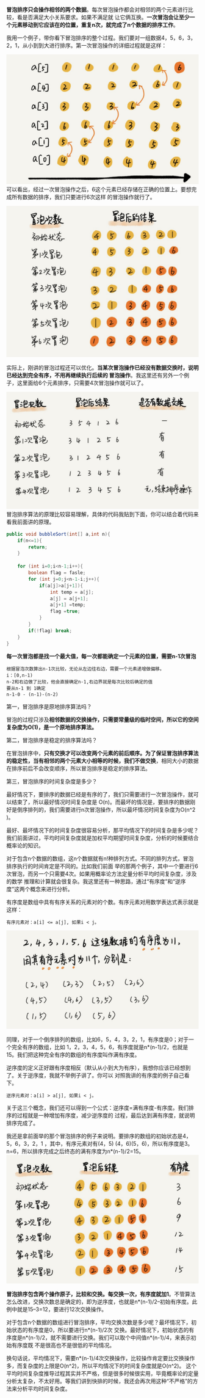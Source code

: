 **冒泡排序只会操作相邻的两个数据**。每次冒泡操作都会对相邻的两个元素进⾏⽐较，看是否满⾜⼤⼩关系要求。如果不满⾜就 让它俩互换。**⼀次冒泡会让⾄少⼀个元素移动到它应该在的位置，重复n次，就完成了n个数据的排序⼯作**。

我⽤⼀个例⼦，带你看下冒泡排序的整个过程。我们要对⼀组数据4，5，6，3，2，1，从⼩到到⼤进⾏排序。第⼀次冒泡操作的详细过程就是这样：

![](asserts/Pasted%20image%2020250808220953.png)
可以看出，经过⼀次冒泡操作之后，6这个元素已经存储在正确的位置上。要想完成所有数据的排序，我们只要进⾏6次这样 的冒泡操作就⾏了。

![](asserts/Pasted%20image%2020250808221044.png)

实际上，刚讲的冒泡过程还可以优化。**当某次冒泡操作已经没有数据交换时，说明已经达到完全有序，不⽤再继续执⾏后续的 冒泡操作**。我这⾥还有另外⼀个例⼦，这⾥⾯给6个元素排序，只需要4次冒泡操作就可以了。


![](asserts/Pasted%20image%2020250808221108.png)
冒泡排序算法的原理⽐较容易理解，具体的代码我贴到下⾯，你可以结合着代码来看我前⾯讲的原理。

```java
public void bubbleSort(int[] a,int n){
	if(n<=1){
		return;
	}

	for (int i=0;i<n-1;i++){
		boolean flag = fasle;
		for (int j=0;j<n-1-i;j++){
			if(a[j]>a[j+1]){
				int temp = a[j];
				a[j] = a[j+1];
				a[j+1] =temp;
				flag =true;
			}
		}
		if(!flag) break;
	}
}
```

**每一次冒泡都是找一个最大值，每一次都能确定一个元素的位置，需要n-1次冒泡**

```
根据冒泡次数算出n-1次比较，无论从左边往右边，需要一个元素递增做偏移。
i：[0,n-1)
n-2和右边做了比较，他会直接确定n-1,右边界就是每次比较后确定的值
要从n-1 到 1确定
n-1-0 - (n-1)-(n-2)
```






第⼀，冒泡排序是原地排序算法吗？

冒泡的过程只涉及**相邻数据的交换操作，只需要常量级的临时空间，所以它的空间复杂度为O(1)，是⼀个原地排序算法。**

第⼆，冒泡排序是稳定的排序算法吗？

在冒泡排序中，**只有交换才可以改变两个元素的前后顺序。为了保证冒泡排序算法的稳定性，当有相邻的两个元素⼤⼩相等的时候，我们不做交换**，相同⼤⼩的数据在排序前后不会改变顺序，所以冒泡排序是稳定的排序算法。

第三，冒泡排序的时间复杂度是多少？

最好情况下，要排序的数据已经是有序的了，我们只需要进⾏⼀次冒泡操作，就可以结束了，所以最好情况时间复杂度是 O(n)。⽽最坏的情况是，要排序的数据刚好是倒序排列的，我们需要进⾏n次冒泡操作，所以最坏情况时间复杂度为O(n^2 )。

最好、最坏情况下的时间复杂度很容易分析，那平均情况下的时间复杂是多少呢？我们前⾯讲过，平均时间复杂度就是加权平均期望时间复杂度，分析的时候要结合概率论的知识。

对于包含n个数据的数组，这n个数据就有n!种排列⽅式。不同的排列⽅式，冒泡排序执⾏的时间肯定是不同的。⽐如我们前⾯ 举的那两个例⼦，其中⼀个要进⾏6次冒泡，⽽另⼀个只需要4次。如果⽤概率论⽅法定量分析平均时间复杂度，涉及的数学 推理和计算就会很复杂。我这⾥还有⼀种思路，通过“有序度”和“逆序度”这两个概念来进⾏分析。

有序度是数组中具有有序关系的元素对的个数。有序元素对⽤数学表达式表示就是这样：


```
有序元素对：a[i] <= a[j], 如果i < j。
```

![](asserts/Pasted%20image%2020250808223100.png)


同理，对于⼀个倒序排列的数组，⽐如6，5，4，3，2，1，有序度是0；对于⼀个完全有序的数组，⽐如 1，2，3，4，5，6，有序度就是n*(n-1)/2，也就是15。我们把这种完全有序的数组的有序度叫作满有序度。


逆序度的定义正好跟有序度相反（默认从⼩到⼤为有序），我想你应该已经想到了。关于逆序度，我就不举例⼦讲了。你可以 对照我讲的有序度的例⼦⾃⼰看下。

```
逆序元素对：a[i] > a[j], 如果i < j。
```

关于这三个概念，我们还可以得到⼀个公式：逆序度=满有序度-有序度。我们排序的过程就是⼀种增加有序度，减少逆序度的 过程，最后达到满有序度，就说明排序完成了。

我还是拿前⾯举的那个冒泡排序的例⼦来说明。要排序的数组的初始状态是4，5，6，3，2，1 ，其中，有序元素对有(4，5) (4，6)(5，6)，所以有序度是3。n=6，所以排序完成之后终态的满有序度为n*(n-1)/2=15。
![](asserts/Pasted%20image%2020250808223209.png)


**冒泡排序包含两个操作原⼦，⽐较和交换。每交换⼀次，有序度就加1**。不管算法怎么改进，交换次数总是确定的，即为逆序度，也就是n*(n-1)/2–初始有序度。此例中就是15–3=12，要进⾏12次交换操作。

对于包含n个数据的数组进⾏冒泡排序，平均交换次数是多少呢？最坏情况下，初始状态的有序度是0，所以要进⾏n*(n-1)/2次 交换。最好情况下，初始状态的有序度是n*(n-1)/2，就不需要进⾏交换。我们可以取个中间值n*(n-1)/4，来表示初始有序度既 不是很⾼也不是很低的平均情况。

换句话说，平均情况下，需要n*(n-1)/4次交换操作，⽐较操作肯定要⽐交换操作多，⽽复杂度的上限是O(n^2)，所以平均情况下的时间复杂度就是O(n^2)。 这个平均时间复杂度推导过程其实并不严格，但是很多时候很实⽤，毕竟概率论的定量分析太复杂，不太好⽤。等我们讲到快排的时候，我还会再次⽤这种“不严格”的⽅法来分析平均时间复杂度。